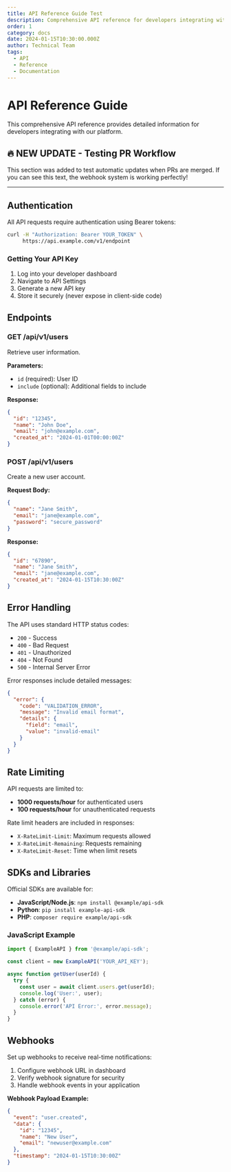 ```yaml
---
title: API Reference Guide Test
description: Comprehensive API reference for developers integrating with our platform
order: 1
category: docs
date: 2024-01-15T10:30:00.000Z
author: Technical Team
tags:
  - API
  - Reference
  - Documentation
---
```

# API Reference Guide

This comprehensive API reference provides detailed information for developers integrating with our platform.

## 🔥 **NEW UPDATE - Testing PR Workflow** 
This section was added to test automatic updates when PRs are merged. If you can see this text, the webhook system is working perfectly!

---

## Authentication

All API requests require authentication using Bearer tokens:

```bash
curl -H "Authorization: Bearer YOUR_TOKEN" \
     https://api.example.com/v1/endpoint
```

### Getting Your API Key

1. Log into your developer dashboard
2. Navigate to API Settings
3. Generate a new API key
4. Store it securely (never expose in client-side code)

## Endpoints

### GET /api/v1/users

Retrieve user information.

**Parameters:**

* `id` (required): User ID
* `include` (optional): Additional fields to include

**Response:**

```json
{
  "id": "12345",
  "name": "John Doe",
  "email": "john@example.com",
  "created_at": "2024-01-01T00:00:00Z"
}
```

### POST /api/v1/users

Create a new user account.

**Request Body:**

```json
{
  "name": "Jane Smith",
  "email": "jane@example.com",
  "password": "secure_password"
}
```

**Response:**

```json
{
  "id": "67890",
  "name": "Jane Smith",
  "email": "jane@example.com",
  "created_at": "2024-01-15T10:30:00Z"
}
```

## Error Handling

The API uses standard HTTP status codes:

* `200` - Success
* `400` - Bad Request
* `401` - Unauthorized
* `404` - Not Found
* `500` - Internal Server Error

Error responses include detailed messages:

```json
{
  "error": {
    "code": "VALIDATION_ERROR",
    "message": "Invalid email format",
    "details": {
      "field": "email",
      "value": "invalid-email"
    }
  }
}
```

## Rate Limiting

API requests are limited to:

* **1000 requests/hour** for authenticated users
* **100 requests/hour** for unauthenticated requests

Rate limit headers are included in responses:

* `X-RateLimit-Limit`: Maximum requests allowed
* `X-RateLimit-Remaining`: Requests remaining
* `X-RateLimit-Reset`: Time when limit resets

## SDKs and Libraries

Official SDKs are available for:

* **JavaScript/Node.js**: `npm install @example/api-sdk`
* **Python**: `pip install example-api-sdk`
* **PHP**: `composer require example/api-sdk`

### JavaScript Example

```javascript
import { ExampleAPI } from '@example/api-sdk';

const client = new ExampleAPI('YOUR_API_KEY');

async function getUser(userId) {
  try {
    const user = await client.users.get(userId);
    console.log('User:', user);
  } catch (error) {
    console.error('API Error:', error.message);
  }
}
```

## Webhooks

Set up webhooks to receive real-time notifications:

1. Configure webhook URL in dashboard
2. Verify webhook signature for security
3. Handle webhook events in your application

**Webhook Payload Example:**

```json
{
  "event": "user.created",
  "data": {
    "id": "12345",
    "name": "New User",
    "email": "newuser@example.com"
  },
  "timestamp": "2024-01-15T10:30:00Z"
}
```

